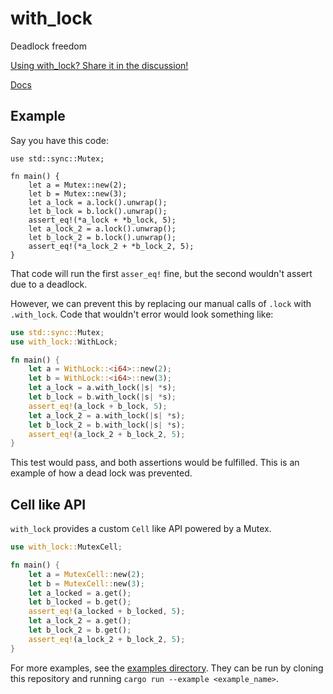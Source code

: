# with_lock
Deadlock freedom

[Using with_lock? Share it in the discussion!](https://github.com/Milo123459/with_lock/discussions/4)

[Docs](https://docs.rs/with_lock)

## Example

Say you have this code:

```rust,no_run
use std::sync::Mutex;

fn main() {
    let a = Mutex::new(2);
    let b = Mutex::new(3);
    let a_lock = a.lock().unwrap();
    let b_lock = b.lock().unwrap();
    assert_eq!(*a_lock + *b_lock, 5);
    let a_lock_2 = a.lock().unwrap();
    let b_lock_2 = b.lock().unwrap();
    assert_eq!(*a_lock_2 + *b_lock_2, 5);
}
```
That code will run the first `asser_eq!` fine, but the second wouldn't assert due to a deadlock.

However, we can prevent this by replacing our manual calls of `.lock` with `.with_lock`. Code that wouldn't error would look something like:

```rust
use std::sync::Mutex;
use with_lock::WithLock;

fn main() {
    let a = WithLock::<i64>::new(2);
    let b = WithLock::<i64>::new(3);
    let a_lock = a.with_lock(|s| *s);
    let b_lock = b.with_lock(|s| *s);
    assert_eq!(a_lock + b_lock, 5);
    let a_lock_2 = a.with_lock(|s| *s);
    let b_lock_2 = b.with_lock(|s| *s);
    assert_eq!(a_lock_2 + b_lock_2, 5);
}
```

This test would pass, and both assertions would be fulfilled. This is an example of how a dead lock was prevented.

## Cell like API

`with_lock` provides a custom `Cell` like API powered by a Mutex.

```rust
use with_lock::MutexCell;

fn main() {
    let a = MutexCell::new(2);
    let b = MutexCell::new(3);
    let a_locked = a.get();
    let b_locked = b.get();
    assert_eq!(a_locked + b_locked, 5);
    let a_lock_2 = a.get();
    let b_lock_2 = b.get();
    assert_eq!(a_lock_2 + b_lock_2, 5);
}
```

For more examples, see the [examples directory](https://github.com/Milo123459/with_lock/tree/master/examples).
They can be run by cloning this repository and running `cargo run --example <example_name>`.